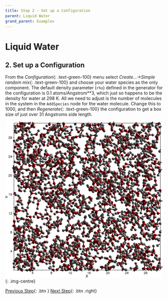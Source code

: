 ```yaml
---
title: Step 2 - Set up a Configuration
parent: Liquid Water
grand_parent: Examples
---
```

# Liquid Water

## 2. Set up a Configuration

From the _Configuration_{: .text-green-100} menu select _Create...→Simple random mix_{: .text-green-100} and choose your water species as the only component. The default density parameter (`rho`) defined in the generator for the configuration is 0.1 atoms/Angstrom**3, which just so happens to be the density for water at 298 K. All we need to adjust is the number of molecules in the system in the `AddSpecies` node for the water molecule. Change this to 1000, and then _Regenerate_{: .text-green-100} the configuration to get a box size of just over 31 Angstroms side length.

![Water box](waterbox.png){: .img-centre}

[Previous Step](step1.md){: .btn }   [Next Step](step3.md){: .btn .right}

